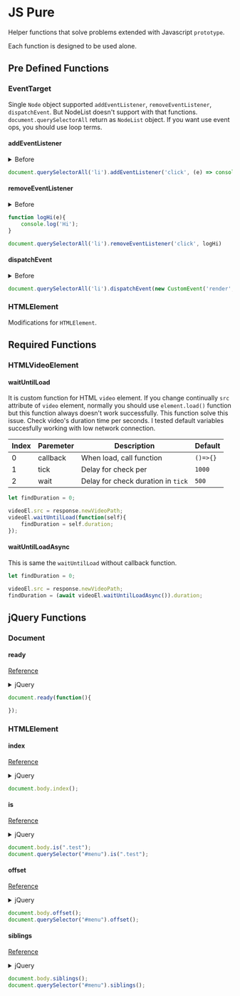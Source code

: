 # JS Pure 

Helper functions that solve problems extended with Javascript `prototype`.

Each function is designed to be used alone.

## Pre Defined Functions

### EventTarget

Single `Node` object supported `addEventListener`, `removeEventListener`, `dispatchEvent`. But NodeList doesn't support with that functions. `document.querySelectorAll` return as `NodeList` object. If you want use event ops, you should use loop terms.

#### addEventListener

<details>
<summary>Before</summary>

```js
const liItems = document.querySelectorAll('li');
for (let i = 0; i < liItems.length; i++) {
  liItems[i].addEventListener('click', (e) => console.log('Hi'));
}
```
</details>

```js
document.querySelectorAll('li').addEventListener('click', (e) => console.log('Hi'))
```

#### removeEventListener

<details>
<summary>Before</summary>

```js
function logHi(e){
    console.log('Hi');
}

const liItems = document.querySelectorAll('li');
for (let i = 0; i < liItems.length; i++) {
  liItems[i].removeEventListener('click', logHi);
}
```
</details>

```js
function logHi(e){
    console.log('Hi');
}

document.querySelectorAll('li').removeEventListener('click', logHi)
```


#### dispatchEvent

<details>
<summary>Before</summary>

```js
const liItems = document.querySelectorAll('li');
for (let i = 0; i < liItems.length; i++) {
  liItems[i].dispatchEvent(new CustomEvent('render', {detail: {view: 'ok'}}));
}
```
</details>


```js
document.querySelectorAll('li').dispatchEvent(new CustomEvent('render', {detail: {view: 'ok'}}));
```

### HTMLElement

Modifications for `HTMLElement`.

## Required Functions

### HTMLVideoElement

#### waitUntilLoad

It is custom function for HTML `video` element. If you change continually `src` attribute of `video` element, normally you should use `element.load()` function but this function always doesn't work successfully. This function solve this issue. Check video's duration time per seconds. I tested default variables succesfully working with low network connection. 

| Index   |      Paremeter      |  Description |  Default |
|----------|-------------|------|------|
| 0 |  callback | When load, call function | `()=>{}` |
| 1 |  tick  | Delay for check per | `1000` |
| 2 | wait | Delay for check duration in `tick` | `500` |


```js
let findDuration = 0;

videoEl.src = response.newVideoPath;
videoEl.waitUntilLoad(function(self){
    findDuration = self.duration;
});
```

#### waitUntilLoadAsync

This is same the `waitUntilLoad` without callback function.


```js
let findDuration = 0;

videoEl.src = response.newVideoPath;
findDuration = (await videoEl.waitUntilLoadAsync()).duration;
```

## jQuery Functions

### Document

#### ready

[Reference](https://youmightnotneedjquery.com/#ready)

<details>
<summary>jQuery</summary>

```js
$(document).ready(function(){

});
```
</details>


```js
document.ready(function(){

});
```

### HTMLElement

#### index

[Reference](https://youmightnotneedjquery.com/#index)

<details>
<summary>jQuery</summary>

```js
$(el).index();
```
</details>


```js
document.body.index();
```

#### is

[Reference](https://youmightnotneedjquery.com/#matches_selector)

<details>
<summary>jQuery</summary>

```js
$(el).is(".test");
```
</details>


```js
document.body.is(".test");
document.querySelector("#menu").is(".test");
```

#### offset

[Reference](https://youmightnotneedjquery.com/#offset)

<details>
<summary>jQuery</summary>

```js
$(el).offset();
```
</details>


```js
document.body.offset();
document.querySelector("#menu").offset();
```

#### siblings

[Reference](https://youmightnotneedjquery.com/#siblings)

<details>
<summary>jQuery</summary>

```js
$(el).siblings();
```
</details>


```js
document.body.siblings();
document.querySelector("#menu").siblings();
```